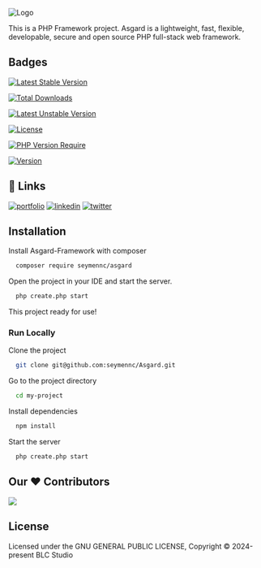 
![Logo](https://i.hizliresim.com/jefstda.png)

This is a PHP Framework project. Asgard is a lightweight, fast, flexible, developable, secure and open source PHP full-stack web framework.

## Badges

[![Latest Stable Version](https://poser.pugx.org/seymennc/asgard/v?style=for-the-badge)](https://packagist.org/packages/seymennc/asgard) 

[![Total Downloads](https://poser.pugx.org/seymennc/asgard/downloads?style=for-the-badge)](https://packagist.org/packages/seymennc/asgard) 

[![Latest Unstable Version](https://poser.pugx.org/seymennc/asgard/v/unstable?style=for-the-badge)](https://packagist.org/packages/seymennc/asgard) 

[![License](https://poser.pugx.org/seymennc/asgard/license?style=for-the-badge)](https://packagist.org/packages/seymennc/asgard) 

[![PHP Version Require](https://poser.pugx.org/seymennc/asgard/require/php?style=for-the-badge)](https://packagist.org/packages/seymennc/asgard)

[![Version](https://poser.pugx.org/seymennc/asgard/version?style=for-the-badge)](https://packagist.org/packages/seymennc/asgard)

## 🔗 Links
[![portfolio](https://img.shields.io/badge/my_portfolio-000?style=for-the-badge&logo=ko-fi&logoColor=white)](https://seymencayir.com.tr/)
[![linkedin](https://img.shields.io/badge/linkedin-0A66C2?style=for-the-badge&logo=linkedin&logoColor=white)](https://www.linkedin.com/seymennc)
[![twitter](https://img.shields.io/badge/twitter-1DA1F2?style=for-the-badge&logo=twitter&logoColor=white)](https://twitter.com/benseymenemen)


## Installation

Install Asgard-Framework with composer

```bash
  composer require seymennc/asgard
```
Open the project in your IDE and start the server.
```bash
  php create.php start
```

This project ready for use!
    
### Run Locally

Clone the project

```bash
  git clone git@github.com:seymennc/Asgard.git
```

Go to the project directory

```bash
  cd my-project
```

Install dependencies

```bash
  npm install
```

Start the server

```bash
  php create.php start
```

## Our ♥️ Contributors
<a href="https://github.com/seymennc/Asgard/graphs/contributors">
  <img src="https://contrib.rocks/image?repo=seymennc/Asgard" />
</a>


## License


Licensed under the  GNU GENERAL PUBLIC LICENSE, Copyright © 2024-present BLC Studio

